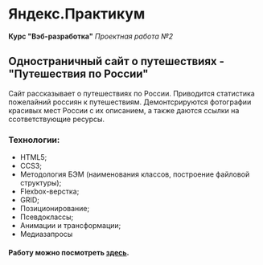 # Яндекс.Практикум
**Курс "Вэб-разработка"**
*Проектная работа №2*

## Одностраничный сайт о путешествиях - "Путешествия по России"

Сайт рассказывает о путешествиях по России. Приводится статистика пожелайний россиян к путешествиям.
Демонтсрируются фотографии красивых мест России с их описанием, а также даются ссылки на ссответствующие ресурсы.

### Технологии:
* HTML5;
* CCS3;
* Методология БЭМ (наименования классов, построение файловой структуры);
* Flexbox-верстка;
* GRID;
* Позиционирование;
* Псевдоклассы;
* Анимации и трансформации;
* Медиазапросы

#### Работу можно посмотреть [здесь](https://eukleidesrus.github.io/russian-travel/).
